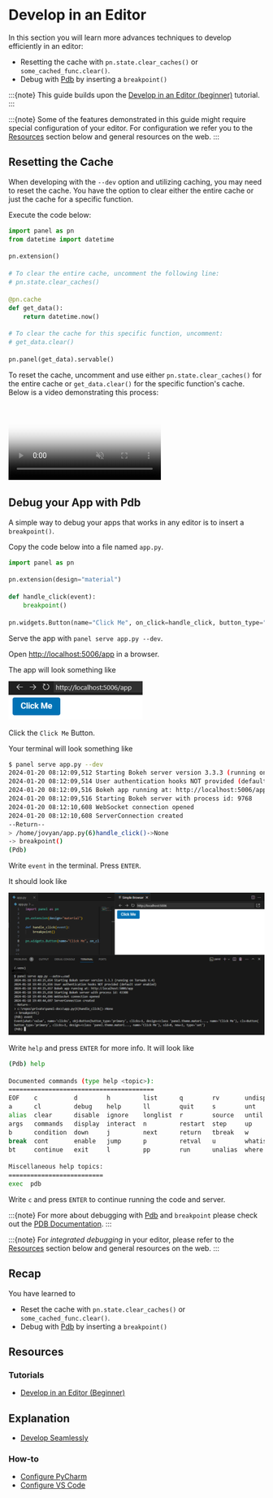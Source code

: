 # Develop in an Editor

In this section you will learn more advances techniques to develop efficiently in an editor:

- Resetting the cache with `pn.state.clear_caches()` or `some_cached_func.clear()`.
- Debug with [Pdb](https://docs.python.org/3/library/pdb.html) by inserting a `breakpoint()`

:::{note}
This guide builds upon the [Develop in an Editor (beginner)](../basic/develop_editor.md) tutorial.
:::

:::{note}
Some of the features demonstrated in this guide might require special configuration of your editor. For configuration we refer you to the [Resources](#resources) section below and general resources on the web.
:::

## Resetting the Cache

When developing with the `--dev` option and utilizing caching, you may need to reset the cache. You have the option to clear either the entire cache or just the cache for a specific function.

Execute the code below:

```python
import panel as pn
from datetime import datetime

pn.extension()

# To clear the entire cache, uncomment the following line:
# pn.state.clear_caches()

@pn.cache
def get_data():
    return datetime.now()

# To clear the cache for this specific function, uncomment:
# get_data.clear()

pn.panel(get_data).servable()
```

To reset the cache, uncomment and use either `pn.state.clear_caches()` for the entire cache or `get_data.clear()` for the specific function's cache. Below is a video demonstrating this process:

<video muted controls loop poster="../../_static/images/clear-cache-with-autoreload.png" style="max-height: 400px; max-width: 100%;">
    <source src="https://assets.holoviz.org/panel/tutorials/clear-cache-with-autoreload.mp4" type="video/mp4">
    Your browser does not support the video tag.
</video>

## Debug your App with Pdb

A simple way to debug your apps that works in any editor is to insert a `breakpoint()`.

Copy the code below into a file named `app.py`.

```python
import panel as pn

pn.extension(design="material")

def handle_click(event):
    breakpoint()

pn.widgets.Button(name="Click Me", on_click=handle_click, button_type="primary").servable()
```

Serve the app with `panel serve app.py --dev`.

Open [http://localhost:5006/app](http://localhost:5006/app) in a browser.

The app will look something like

![App with `Click Me` button](../../_static/images/develop_editor_click_me.png)

Click the `Click Me` Button.

Your terminal will look something like

```bash
$ panel serve app.py --dev
2024-01-20 08:12:09,512 Starting Bokeh server version 3.3.3 (running on Tornado 6.4)
2024-01-20 08:12:09,514 User authentication hooks NOT provided (default user enabled)
2024-01-20 08:12:09,516 Bokeh app running at: http://localhost:5006/app
2024-01-20 08:12:09,516 Starting Bokeh server with process id: 9768
2024-01-20 08:12:10,608 WebSocket connection opened
2024-01-20 08:12:10,608 ServerConnection created
--Return--
> /home/jovyan/app.py(6)handle_click()->None
-> breakpoint()
(Pdb)
```

Write `event` in the terminal. Press `ENTER`.

It should look like

![Breakpoint](../../_static/images/develop_editor_breakpoint.png)

Write `help` and press `ENTER` for more info. It will look like

```bash
(Pdb) help

Documented commands (type help <topic>):
========================================
EOF    c          d        h         list      q        rv       undisplay
a      cl         debug    help      ll        quit     s        unt
alias  clear      disable  ignore    longlist  r        source   until
args   commands   display  interact  n         restart  step     up
b      condition  down     j         next      return   tbreak   w
break  cont       enable   jump      p         retval   u        whatis
bt     continue   exit     l         pp        run      unalias  where

Miscellaneous help topics:
==========================
exec  pdb
```

Write `c` and press `ENTER` to continue running the code and server.

:::{note}
For more about debugging with [Pdb](https://docs.python.org/3/library/pdb.html) and `breakpoint` please check out the [PDB Documentation](https://docs.python.org/3/library/pdb.html).
:::

:::{note}
For *integrated debugging* in your editor, please refer to the [Resources](#resources) section below and general resources on the web.
:::

## Recap

You have learned to

- Reset the cache with `pn.state.clear_caches()` or `some_cached_func.clear()`.
- Debug with [Pdb](https://docs.python.org/3/library/pdb.html) by inserting a `breakpoint()`

## Resources

### Tutorials

- [Develop in an Editor (Beginner)](../basic/develop_editor.md)

## Explanation

- [Develop Seamlessly](../../explanation/develop_seamlessly.md)

### How-to

- [Configure PyCharm](../../how_to/editor/pycharm_configure.md)
- [Configure VS Code](../../how_to/editor/vscode_configure.md)

